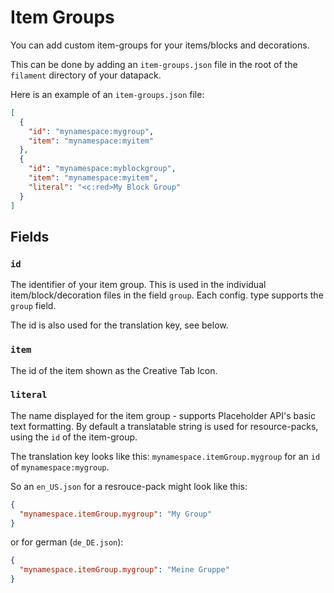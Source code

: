 # Item Groups

You can add custom item-groups for your items/blocks and decorations.

This can be done by adding an `item-groups.json` file in the root of the `filament` directory of your datapack.

Here is an example of an `item-groups.json` file:
```json
[
  {
    "id": "mynamespace:mygroup",
    "item": "mynamespace:myitem"
  },
  {
    "id": "mynamespace:myblockgroup",
    "item": "mynamespace:myitem",
    "literal": "<c:red>My Block Group"
  }
]
```

## Fields

### `id`

The identifier of your item group. This is used in the individual item/block/decoration files in the field `group`.
Each config. type supports the `group` field.

The id is also used for the translation key, see below.

### `item`

The id of the item shown as the Creative Tab Icon.

### `literal`

The name displayed for the item group - supports Placeholder API's basic text formatting. By default a translatable string is used for resource-packs, using the `id` of the item-group.


The translation key looks like this: `mynamespace.itemGroup.mygroup` for an `id` of `mynamespace:mygroup`.

So an `en_US.json` for a resrouce-pack might look like this:
```json
{
  "mynamespace.itemGroup.mygroup": "My Group"
}
```

or for german (`de_DE.json`):

```json
{
  "mynamespace.itemGroup.mygroup": "Meine Gruppe"
}
```

